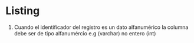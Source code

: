 # Listing
1. Cuando el identificador del registro es un dato alfanumérico la columna debe ser de tipo alfanumércio e.g (varchar) no entero (int)
